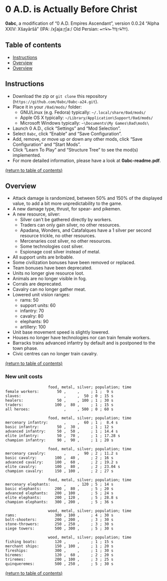 # 0 A.D. is Actually Before Christ
**0abc**, a modification of “0 A.D. Empires Ascendant”, version 0.0.24 “Alpha XXIV: Xšayāršā” (IPA: /xʃajaːr̩ʃaː/ Old Persian: 𐎧𐏁𐎹𐎠𐎼𐏁𐎠).



## Table of contents
* [Instructions](https://github.com/0abc/0abc-a24#instructions)
* [Overview](https://github.com/0abc/0abc-a24#overview)
* [Overview](https://github.com/0abc/0abc-a24#new-unit-costs)



## Instructions
* Download the zip or `git clone` this repository (`https://github.com/0abc/0abc-a24.git`).
* Place it in your `/0ad/mods/` folder:
  * GNU/Linux (e.g. Fedora) typically: `~/.local/share/0ad/mods/`
  * Apple OS X typically: `~/Library/Application\Support/0ad/mods/`
  * Microsoft Windows typically: `~\Documents\My Games\0ad\mods\`
* Launch 0 A.D., click “Settings” and “Mod Selection”.
* Select `0abc`, click “Enable” and “Save Configuration”.
* Add, remove, or move up or down any other mods, click “Save Configuration” and “Start Mods”.
* Click “Learn To Play” and “Structure Tree” to see the mod(s) implemented.
* For more detailed information, please have a look at **0abc-readme.pdf**.

[(return to table of contents)](https://github.com/0abc/0abc-a24#table-of-contents)



## Overview
* Attack damage is randomized, between 50% and 150% of the displayed value, to add a bit more unpredictability to the game.
* A new damage type, thrust, for spear- and pikemen.
* A new resource, silver:
  * Silver can't be gathered directly by workers.
  * Traders can only gain silver, no other resources.
  * Apadana, Wonders, and Catafalques have a 1 silver per second resource trickle, no other resources.
  * Mercenaries cost silver, no other resources.
  * Some technologies cost silver.
  * Espionage cost silver instead of metal.
* All support units are bribable.
* Some civilization bonuses have been removed or replaced.
* Team bonuses have been deprecated.
* Units no longer give resource loot.
* Animals are no longer visible in fog.
* Corrals are deprecated.
* Cavalry can no longer gather meat.
* Lowered unit vision ranges:
  * rams: 50
  * support units: 60
  * infantry: 70
  * cavalry: 80
  * elephants: 90
  * artillery: 100
* Unit base movement speed is slightly lowered.
* Houses no longer have technologies nor can train female workers.
* Barracks trains advanced infantry by default and is postponed to the town phase.
* Civic centres can no longer train cavalry.

[(return to table of contents)](https://github.com/0abc/0abc-a24#table-of-contents)


### New unit costs
```
                   food, metal, silver; population; time
female workers:        50 ,     ,     ; 1 ;  9 s
slaves:                   ,     ,  50 ; 0 ; 15 s
healers:               50 ,     , 100 ; 1 ; 30 s
traders:              100 ,  80 ,     ; 1 ; 15 s
all heroes:               ,     , 500 ; 0 ; 60 s

                   food, metal, silver; population; time
mercenary infantry:       ,     ,  60 ; 1 ;  8.4 s
basic infantry:        50 ,  30 ,     ; 1 ; 12 s
advanced infantry:     50 ,  50 ,     ; 1 ; 14.4 s
elite infantry:        50 ,  70 ,     ; 1 ; 17.28 s
champion infantry:     90 ,  90 ,     ; 1 ; 20 s

                   food, metal, silver; population; time
mercenary cavalry:        ,     ,  90 ; 2 ; 11.2 s
basic cavalry:        100 ,  40 ,     ; 2 ; 16 s
advanced cavalry:     100 ,  60 ,     ; 2 ; 19.2 s
elite cavalry:        100 ,  80 ,     ; 2 ; 23.04 s
champion cavalry:     150 , 100 ,     ; 2 ; 27 s

                   food, metal, silver; population; time
mercenary elephants:      ,     , 120 ; 5 ; 14 s
basic elephants:      200 ,  80 ,     ; 5 ; 20 s
advanced elephants:   200 , 100 ,     ; 5 ; 24 s
elite elephants:      200 , 120 ,     ; 5 ; 28.8 s
champion elephants:   300 , 200 ,     ; 5 ; 36 s

                   wood, metal, silver; population; time
rams:                 300 , 100 ,     ; 4 ; 30 s
bolt-shooters:        200 , 200 ,     ; 3 ; 30 s
stone-throwers:       250 , 250 ,     ; 3 ; 30 s
siege towers:         500 , 300 ,     ; 5 ; 30 s

                   wood, metal, silver; population; time
fishing boats:        120 ,     ,     ; 1 ; 15 s
merchant ships:       150 , 100 ,     ; 1 ; 20 s
fireships:            300 ,     ,     ; 1 ; 30 s
biremes:              120 ,  60 ,     ; 2 ; 20 s
triremes:             200 , 100 ,     ; 3 ; 25 s
quinqueremes:         500 , 250 ,     ; 5 ; 30 s
```

[(return to table of contents)](https://github.com/0abc/0abc-a24#table-of-contents)

